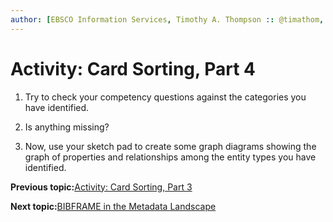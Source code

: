 ```yaml
---
author: [EBSCO Information Services, Timothy A. Thompson :: @timathom, @timathom@indieweb.social]
---
```


# Activity: Card Sorting, Part 4

1.  Try to check your competency questions against the categories you have identified.

2.  Is anything missing?

3.  Now, use your sketch pad to create some graph diagrams showing the graph of properties and relationships among the entity types you have identified.


**Previous topic:**[Activity: Card Sorting, Part 3](../../day_1/lesson_4/activity_card_sorting_3.md)

**Next topic:**[BIBFRAME in the Metadata Landscape](../../day_1/lesson_5/topic_1/bibframe_in_the_metadata_landscape.md)


